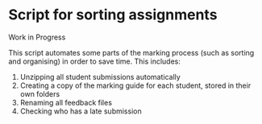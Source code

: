 # Script for sorting assignments

Work in Progress

This script automates some parts of the marking process (such as sorting and organising) in order to save time.
This includes:
1. Unzipping all student submissions automatically 
2. Creating a copy of the marking guide for each student, stored in their own folders
3. Renaming all feedback files
4. Checking who has a late submission 
	

